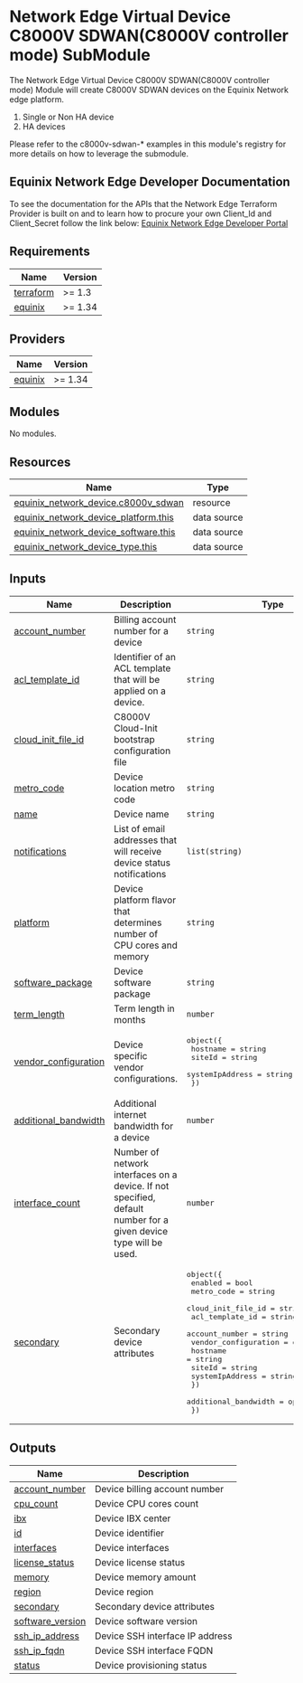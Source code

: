# Network Edge Virtual Device C8000V SDWAN(C8000V controller mode) SubModule

The Network Edge Virtual Device C8000V SDWAN(C8000V controller mode) Module will create C8000V SDWAN devices on the Equinix
Network edge platform.

1. Single or Non HA device
2. HA devices

Please refer to the c8000v-sdwan-* examples in this module's registry for more details on how to leverage the
submodule.

<!-- Begin Module Docs (Do not edit contents) -->

## Equinix Network Edge Developer Documentation

To see the documentation for the APIs that the Network Edge Terraform Provider is built on
and to learn how to procure your own Client_Id and Client_Secret follow the link below:
[Equinix Network Edge Developer Portal](https://developer.equinix.com/catalog/network-edgev1)

<!-- End Module Docs -->

<!-- BEGIN_TF_DOCS -->
## Requirements

| Name | Version |
|------|---------|
| <a name="requirement_terraform"></a> [terraform](#requirement\_terraform) | >= 1.3 |
| <a name="requirement_equinix"></a> [equinix](#requirement\_equinix) | >= 1.34 |

## Providers

| Name | Version |
|------|---------|
| <a name="provider_equinix"></a> [equinix](#provider\_equinix) | >= 1.34 |

## Modules

No modules.

## Resources

| Name | Type |
|------|------|
| [equinix_network_device.c8000v_sdwan](https://registry.terraform.io/providers/equinix/equinix/latest/docs/resources/network_device) | resource |
| [equinix_network_device_platform.this](https://registry.terraform.io/providers/equinix/equinix/latest/docs/data-sources/network_device_platform) | data source |
| [equinix_network_device_software.this](https://registry.terraform.io/providers/equinix/equinix/latest/docs/data-sources/network_device_software) | data source |
| [equinix_network_device_type.this](https://registry.terraform.io/providers/equinix/equinix/latest/docs/data-sources/network_device_type) | data source |

## Inputs

| Name | Description | Type | Default | Required |
|------|-------------|------|---------|:--------:|
| <a name="input_account_number"></a> [account\_number](#input\_account\_number) | Billing account number for a device | `string` | n/a | yes |
| <a name="input_acl_template_id"></a> [acl\_template\_id](#input\_acl\_template\_id) | Identifier of an ACL template that will be applied on a device. | `string` | n/a | yes |
| <a name="input_cloud_init_file_id"></a> [cloud\_init\_file\_id](#input\_cloud\_init\_file\_id) | C8000V Cloud-Init bootstrap configuration file | `string` | n/a | yes |
| <a name="input_metro_code"></a> [metro\_code](#input\_metro\_code) | Device location metro code | `string` | n/a | yes |
| <a name="input_name"></a> [name](#input\_name) | Device name | `string` | n/a | yes |
| <a name="input_notifications"></a> [notifications](#input\_notifications) | List of email addresses that will receive device status notifications | `list(string)` | n/a | yes |
| <a name="input_platform"></a> [platform](#input\_platform) | Device platform flavor that determines number of CPU cores and memory | `string` | n/a | yes |
| <a name="input_software_package"></a> [software\_package](#input\_software\_package) | Device software package | `string` | n/a | yes |
| <a name="input_term_length"></a> [term\_length](#input\_term\_length) | Term length in months | `number` | n/a | yes |
| <a name="input_vendor_configuration"></a> [vendor\_configuration](#input\_vendor\_configuration) | Device specific vendor configurations. | <pre>object({<br>    hostname        = string<br>    siteId          = string<br>    systemIpAddress = string<br>  })</pre> | n/a | yes |
| <a name="input_additional_bandwidth"></a> [additional\_bandwidth](#input\_additional\_bandwidth) | Additional internet bandwidth for a device | `number` | `0` | no |
| <a name="input_interface_count"></a> [interface\_count](#input\_interface\_count) | Number of network interfaces on a device. If not specified, default number for a given device type will be used. | `number` | `10` | no |
| <a name="input_secondary"></a> [secondary](#input\_secondary) | Secondary device attributes | <pre>object({<br>    enabled            = bool<br>    metro_code         = string<br>    cloud_init_file_id = string<br>    acl_template_id    = string<br>    account_number     = string<br>    vendor_configuration = object({<br>      hostname        = string<br>      siteId          = string<br>      systemIpAddress = string<br>    })<br>    additional_bandwidth = optional(number)<br>  })</pre> | <pre>{<br>  "account_number": "",<br>  "acl_template_id": "",<br>  "additional_bandwidth": null,<br>  "cloud_init_file_id": "",<br>  "enabled": false,<br>  "metro_code": "",<br>  "vendor_configuration": {<br>    "hostname": "",<br>    "siteId": "",<br>    "systemIpAddress": ""<br>  }<br>}</pre> | no |

## Outputs

| Name | Description |
|------|-------------|
| <a name="output_account_number"></a> [account\_number](#output\_account\_number) | Device billing account number |
| <a name="output_cpu_count"></a> [cpu\_count](#output\_cpu\_count) | Device CPU cores count |
| <a name="output_ibx"></a> [ibx](#output\_ibx) | Device IBX center |
| <a name="output_id"></a> [id](#output\_id) | Device identifier |
| <a name="output_interfaces"></a> [interfaces](#output\_interfaces) | Device interfaces |
| <a name="output_license_status"></a> [license\_status](#output\_license\_status) | Device license status |
| <a name="output_memory"></a> [memory](#output\_memory) | Device memory amount |
| <a name="output_region"></a> [region](#output\_region) | Device region |
| <a name="output_secondary"></a> [secondary](#output\_secondary) | Secondary device attributes |
| <a name="output_software_version"></a> [software\_version](#output\_software\_version) | Device software version |
| <a name="output_ssh_ip_address"></a> [ssh\_ip\_address](#output\_ssh\_ip\_address) | Device SSH interface IP address |
| <a name="output_ssh_ip_fqdn"></a> [ssh\_ip\_fqdn](#output\_ssh\_ip\_fqdn) | Device SSH interface FQDN |
| <a name="output_status"></a> [status](#output\_status) | Device provisioning status |
<!-- END_TF_DOCS -->
